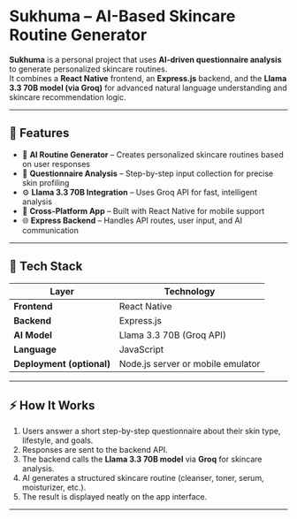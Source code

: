 # Sukhuma – AI-Based Skincare Routine Generator

**Sukhuma** is a personal project that uses **AI-driven questionnaire analysis** to generate personalized skincare routines.  
It combines a **React Native** frontend, an **Express.js** backend, and the **Llama 3.3 70B model (via Groq)** for advanced natural language understanding and skincare recommendation logic.

---

## 🚀 Features

- 🧴 **AI Routine Generator** – Creates personalized skincare routines based on user responses  
- 💬 **Questionnaire Analysis** – Step-by-step input collection for precise skin profiling  
- ⚙️ **Llama 3.3 70B Integration** – Uses Groq API for fast, intelligent analysis  
- 📱 **Cross-Platform App** – Built with React Native for mobile support  
- 🌐 **Express Backend** – Handles API routes, user input, and AI communication  

---

## 🧠 Tech Stack

| Layer | Technology |
|-------|-------------|
| **Frontend** | React Native |
| **Backend** | Express.js |
| **AI Model** | Llama 3.3 70B (Groq API) |
| **Language** | JavaScript |
| **Deployment (optional)** | Node.js server or mobile emulator |

---

## ⚡ How It Works

1. Users answer a short step-by-step questionnaire about their skin type, lifestyle, and goals.  
2. Responses are sent to the backend API.  
3. The backend calls the **Llama 3.3 70B model** via **Groq** for skincare analysis.  
4. AI generates a structured skincare routine (cleanser, toner, serum, moisturizer, etc.).  
5. The result is displayed neatly on the app interface.

---

